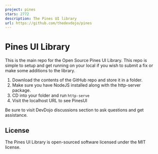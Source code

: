 ```yaml
---
project: pines
stars: 2772
description: The Pines UI library
url: https://github.com/thedevdojo/pines
---
```


Pines UI Library
================

This is the main repo for the Open Source Pines UI Library. This repo is simple to setup and get running on your local if you wish to submit a fix or make some additions to the library.

1.  Download the contents of the GitHub repo and store it in a folder.
2.  Make sure you have NodeJS installed along with the http-server package.
3.  CD into your folder and run `http-serve`
4.  Visit the localhost URL to see PinesUI

Be sure to visit DevDojo discussions section to ask questions and get assistance.

License
-------

The Pines UI Library is open-sourced software licensed under the MIT license.
